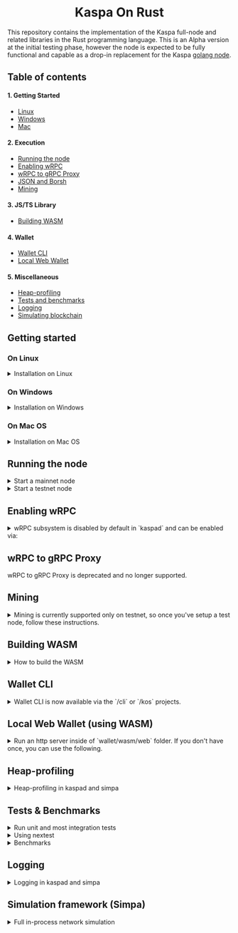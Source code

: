 
<h1 align="center">Kaspa On Rust</h1>

This repository contains the implementation of the Kaspa full-node and related libraries in the Rust programming language. This is an Alpha version at the initial testing phase, however the node is expected to be fully functional and capable as a drop-in replacement for the Kaspa <a href="https://github.com/kaspanet/kaspad">golang node</a>.

## Table of contents
#### 1. Getting Started 
  - [Linux](#on-linux) 
  - [Windows](#on-windows) 
  - [Mac](#on-mac-os) 
#### 2. Execution
  - [Running the node](#running-the-node)
  - [Enabling wRPC](#enabling-wrpc) 
  - [wRPC to gRPC Proxy](#wrpc-to-grpc-proxy)
  - [JSON and Borsh](#json-and-borsh-rpc-protocols)
  - [Mining](#mining) 
#### 3. JS/TS Library
  - [Building WASM](#building-wasm)
#### 4. Wallet
  - [Wallet CLI](#wallet-cli)
  - [Local Web Wallet](#local-web-wallet-using-wasm)
#### 5. Miscellaneous
  - [Heap-profiling](#heap-profiling)
  - [Tests and benchmarks](#tests--benchmarks)
  - [Logging](#logging)
  - [Simulating blockchain](#simulation-framework-simpa)

## Getting started
  ### On Linux
  <details>
  <summary>Installation on Linux</summary>
  
  1. Install  general prerequisites

      ```bash
      sudo apt install build-essential libssl-dev pkg-config 
      ```

  2. Install Protobuf (required for gRPC)
  
      ```bash
      sudo apt install protobuf-compiler libprotobuf-dev #Required for gRPC
      ```
  3. Install the clang toolchain (required for RocksDB and WASM secp256k1 builds)

      ```bash
      sudo apt-get install clang-format clang-tidy \
      clang-tools clang clangd libc++-dev \
      libc++1 libc++abi-dev libc++abi1 \
      libclang-dev libclang1 liblldb-dev \
      libllvm-ocaml-dev libomp-dev libomp5 \ 
      lld lldb llvm-dev llvm-runtime llvm python3-clang
      ```
  3. Install the [rust toolchain](https://rustup.rs/)
     
     If you already have rust installed, update it by running: `rustup update` 
  4. Install wasm-pack
      ```bash
      cargo install wasm-pack
      ```
  4. Install wasm32 target
      ```bash
      rustup target add wasm32-unknown-unknown
      ```      
  5. Clone the repo
      ```bash
      git clone https://github.com/kaspanet/rusty-kaspa
      cd rusty-kaspa
      ```
  </details>

  ### On Windows


  <details>  
  <summary>Installation on Windows</summary>


  1. [Install Git for Windows](https://gitforwindows.org/) or an alternative Git distribution.

  2. Install [Protocol Buffers](https://github.com/protocolbuffers/protobuf/releases/download/v21.10/protoc-21.10-win64.zip) and add the `bin` directory to your `Path`

  
3. Install [LLVM-15.0.6-win64.exe](https://github.com/llvm/llvm-project/releases/download/llvmorg-15.0.6/LLVM-15.0.6-win64.exe)

    Add the `bin` directory of the LLVM installation (`C:\Program Files\LLVM\bin`) to PATH
    
    set `LIBCLANG_PATH` environment variable to point to the `bin` directory as well

    **IMPORTANT:** Due to C++ dependency configuration issues, LLVM `AR` installation on Windows may not function correctly when switching between WASM and native C++ code compilation (native `RocksDB+secp256k1` vs WASM32 builds of `secp256k1`). Unfortunately, manually setting `AR` environment variable also confuses C++ build toolchain (it should not be set for native but should be set for WASM32 targets). Currently, the best way to address this, is as follows: after installing LLVM on Windows, go to the target `bin` installation directory and copy or rename `LLVM_AR.exe` to `AR.exe`.
  
  4. Install the [rust toolchain](https://rustup.rs/)
     
     If you already have rust installed, update it by running: `rustup update` 
  5. Install wasm-pack
      ```bash
      cargo install wasm-pack
      ```
  6. Install wasm32 target
      ```bash
      rustup target add wasm32-unknown-unknown
      ```      
  7. Clone the repo
      ```bash
      git clone https://github.com/kaspanet/rusty-kaspa
      cd rusty-kaspa
      ```
 </details>      

  ### On Mac OS

  <details>  
  <summary>Installation on Mac OS</summary>


  1. Install Protobuf (required for gRPC)
      ```bash
      brew install protobuf
      ```
  2. Install llvm. 
  
      The default XCode installation of `llvm` does not support WASM build targets.
To build WASM on MacOS you need to install `llvm` from homebrew (at the time of writing, the llvm version for MacOS is 16.0.1).
      ```bash
      brew install llvm
      ```

      **NOTE:** Homebrew can use different keg installation locations depending on your configuration. For example:
      - `/opt/homebrew/opt/llvm` -> `/opt/homebrew/Cellar/llvm/16.0.1`
      - `/usr/local/Cellar/llvm/16.0.1`

      To determine the installation location you can use `brew list llvm` command and then modify the paths below accordingly:
      ```bash
      % brew list llvm
      /usr/local/Cellar/llvm/16.0.1/bin/FileCheck
      /usr/local/Cellar/llvm/16.0.1/bin/UnicodeNameMappingGenerator
      ...
      ```
      If you have `/opt/homebrew/Cellar`, then you should be able to use `/opt/homebrew/opt/llvm`.

      Add the following to your `~/.zshrc` file:
      ```bash
      export PATH="/opt/homebrew/opt/llvm/bin:$PATH"
      export LDFLAGS="-L/opt/homebrew/opt/llvm/lib"
      export CPPFLAGS="-I/opt/homebrew/opt/llvm/include"
      export AR=/opt/homebrew/opt/llvm/bin/llvm-ar
      ```

      Reload the `~/.zshrc` file
      ```bash
      source ~/.zshrc
      ```
  3. Install the [rust toolchain](https://rustup.rs/)
     
     If you already have rust installed, update it by running: `rustup update` 
  4. Install wasm-pack
      ```bash
      cargo install wasm-pack
      ```
  4. Install wasm32 target
      ```bash
      rustup target add wasm32-unknown-unknown
      ```      
  5. Clone the repo
      ```bash
      git clone https://github.com/kaspanet/rusty-kaspa
      cd rusty-kaspa
      ```

 </details>   

## Running the node

  <details> 
  <summary>
    Start a mainnet node
  </summary> 

  ```bash
  cargo run --release --bin kaspad
  ```

  </details>

  <details> 
  <summary>
    Start a testnet node
  </summary> 

  ```bash
cargo run --release --bin kaspad -- --testnet
  ```

  </details>

## Enabling wRPC

<details>

<summary>
wRPC subsystem is disabled by default in `kaspad` and can be enabled via:

</summary>

JSON protocol:
```bash
--rpclisten-json = <interface:port>
```

Borsh protocol:
```bash
--rpclisten-borsh = <interface:port>
```

**Sidenote:**

Rusty Kaspa integrates an optional wRPC
subsystem. wRPC is a high-performance, platform-neutral, Rust-centric, WebSocket-framed RPC 
implementation that can use [Borsh](https://borsh.io/) and JSON protocol encoding.

 JSON protocol messaging 
is similar to JSON-RPC 1.0, but differs from the specification due to server-side 
notifications.

 [Borsh](https://borsh.io/) encoding is meant for inter-process communication. When using [Borsh](https://borsh.io/)
both client and server should be built from the same codebase.  

JSON protocol is based on 
Kaspa data structures and is data-structure-version agnostic. You can connect to the
JSON endpoint using any WebSocket library. Built-in RPC clients for JavaScript and
TypeScript capable of running in web browsers and Node.js are available as a part of
the Kaspa WASM framework.

</details>



## wRPC to gRPC Proxy

wRPC to gRPC Proxy is deprecated and no longer supported.


## Mining

<details>

<summary>
Mining is currently supported only on testnet, so once you've setup a test node, follow these instructions.
</summary>

1. Download and unzip the latest binaries bundle of [kaspanet/kaspad](https://github.com/kaspanet/kaspad/releases).

2. In a separate terminal run the kaspanet/kaspad miner:

    ```
    kaspaminer --testnet --miningaddr kaspatest:qrcqat6l9zcjsu7swnaztqzrv0s7hu04skpaezxk43y4etj8ncwfk308jlcew
    ```

    This will create and feed a DAG with the miner getting block templates from the node and submitting them back when mined. The node processes and stores the blocks while applying all currently implemented logic. Execution can be stopped and resumed, the data is persisted in a database.

    You can replace the above mining address with your own address by creating one as described [here](https://github.com/kaspanet/docs/blob/main/Getting%20Started/Full%20Node%20Installation.md#creating-a-wallet-optional). 

</details>





## Building WASM

<details>

<summary>How to build the WASM</summary>

Rust WebAssembly (Wasm) refers to the use of the Rust programming language to write code that can be compiled into WebAssembly, a binary instruction format that runs in web browsers. This allows for easy development using JS/TS while retaining the benefits of Rust.

The library can be build in for `NodeJS`, `React Native` and as an `ES6 Module`

<details>

<summary>
NodeJS
</summary>

```bash
cd rusty-kaspa
cd wasm
./build-node
cd nodejs
npm install
```

</details>

<details>

<summary>
React Native
</summary>

```bash
cd rusty-kaspa
cd wasm
./build-react-native
```

</details>

<details>

<summary>
ES6
</summary>

```bash
cd rusty-kaspa
cd wasm
./build-web
```

</details>

<br>
This will produce a folder: "nodejs", "web" or "react-native" library in `/wasm` directory depending on your selection.



</details>










## Wallet CLI

<details>

<summary>
Wallet CLI is now available via the `/cli` or `/kos` projects.
</summary>


```bash
cd cli
cargo run --release
```

For KOS, please see [`kos/README.md`](kos/README.md)

</details>





## Local Web Wallet (using WASM)



<details>

<summary>
Run an http server inside of `wallet/wasm/web` folder. If you don't have once, you can use the following.
</summary>

```bash
cd wallet/wasm/web
cargo install basic-http-server
basic-http-server
```
The *basic-http-server* will serve on port 4000 by default, so open your web browser and load http://localhost:4000

The framework is compatible with all major desktop and mobile browsers.


</details>




## Heap-profiling

<details> 

<summary>Heap-profiling in kaspad and simpa</summary>

Heap-profiling in `kaspad` and `simpa` can be done by enabling `heap` feature and profile using the `--features` argument

```bash
cargo run --bin kaspad --profile heap --features=heap
```

It will produce `{bin-name}-heap.json` file in the root of the workdir, that can be inspected by the [dhat-viewer](https://github.com/unofficial-mirror/valgrind/tree/master/dhat)

</details>



## Tests & Benchmarks

<details> 

<summary>Run unit and most integration tests</summary>

```bash
cd rusty-kaspa
cargo test --release
// or install nextest and run
```

</details>

<details> 

<summary>Using nextest</summary>

```bash
cd rusty-kaspa
cargo nextest run --release
```

</details>

<details> 

<summary>Benchmarks</summary>

```bash
cd rusty-kaspa
cargo bench
```

</details>

## Logging

<details> 

<summary>Logging in kaspad and simpa</summary>

Logging in `kaspad` and `simpa` can be [filtered](https://docs.rs/env_logger/0.10.0/env_logger/#filtering-results) by either:

1. Defining the environment variable `RUST_LOG`
2. Adding the --loglevel argument like in the following example:

    ```
    (cargo run --bin kaspad -- --loglevel info,kaspa_rpc_core=trace,kaspa_grpc_core=trace,consensus=trace,kaspa_core=trace) 2>&1 | tee ~/rusty-kaspa.log
    ```
    In this command we set the `loglevel` to `INFO`.

</details>



## Simulation framework (Simpa)

<details> 

<summary>Full in-process network simulation</summary>

Logging in `kaspad` and `simpa` can be [filtered](https://docs.rs/env_logger/0.10.0/env_logger/#filtering-results) by either:

The current codebase supports a full in-process network simulation, building an actual DAG over virtual time with virtual delay and benchmarking validation time (following the simulation generation). 

To see the available commands
```bash 
cargo run --release --bin simpa -- --help
``` 

The following command will run a simulation to produce 1000 blocks with communication delay of 2 seconds and 8 BPS (blocks per second) while attempting to fill each block with up to 200 transactions.   

```bash
cargo run --release --bin simpa -- -t=200 -d=2 -b=8 -n=1000
```

</details>






